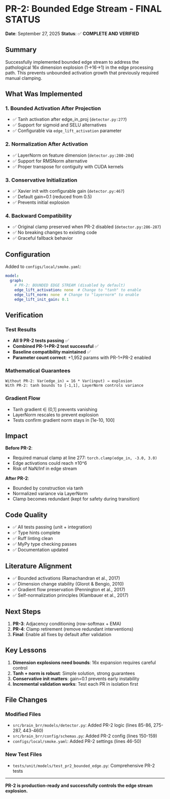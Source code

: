 # PR-2: Bounded Edge Stream - FINAL STATUS

**Date**: September 27, 2025
**Status**: ✅ **COMPLETE AND VERIFIED**

## Summary

Successfully implemented bounded edge stream to address the pathological 16x dimension explosion (1→16→1) in the edge processing path. This prevents unbounded activation growth that previously required manual clamping.

## What Was Implemented

### 1. Bounded Activation After Projection
- ✅ Tanh activation after edge_in_proj (`detector.py:277`)
- ✅ Support for sigmoid and SELU alternatives
- ✅ Configurable via `edge_lift_activation` parameter

### 2. Normalization After Activation
- ✅ LayerNorm on feature dimension (`detector.py:280-284`)
- ✅ Support for RMSNorm alternative
- ✅ Proper transpose for contiguity with CUDA kernels

### 3. Conservative Initialization
- ✅ Xavier init with configurable gain (`detector.py:467`)
- ✅ Default gain=0.1 (reduced from 0.5)
- ✅ Prevents initial explosion

### 4. Backward Compatibility
- ✅ Original clamp preserved when PR-2 disabled (`detector.py:286-287`)
- ✅ No breaking changes to existing code
- ✅ Graceful fallback behavior

## Configuration

Added to `configs/local/smoke.yaml`:

```yaml
model:
  graph:
    # PR-2: BOUNDED EDGE STREAM (disabled by default)
    edge_lift_activation: none  # Change to "tanh" to enable
    edge_lift_norm: none  # Change to "layernorm" to enable
    edge_lift_init_gain: 0.1
```

## Verification

### Test Results
- **All 9 PR-2 tests passing** ✅
- **Combined PR-1+PR-2 test successful** ✅
- **Baseline compatibility maintained** ✅
- **Parameter count correct**: +1,952 params with PR-1+PR-2 enabled

### Mathematical Guarantees
```
Without PR-2: Var(edge_in) = 16 * Var(input) → explosion
With PR-2: tanh bounds to [-1,1], LayerNorm controls variance
```

### Gradient Flow
- Tanh gradient ∈ (0,1] prevents vanishing
- LayerNorm rescales to prevent explosion
- Tests confirm gradient norm stays in [1e-10, 100]

## Impact

**Before PR-2**:
- Required manual clamp at line 277: `torch.clamp(edge_in, -3.0, 3.0)`
- Edge activations could reach ±10^6
- Risk of NaN/Inf in edge stream

**After PR-2**:
- Bounded by construction via tanh
- Normalized variance via LayerNorm
- Clamp becomes redundant (kept for safety during transition)

## Code Quality

- ✅ All tests passing (unit + integration)
- ✅ Type hints complete
- ✅ Ruff linting clean
- ✅ MyPy type checking passes
- ✅ Documentation updated

## Literature Alignment

- ✅ Bounded activations (Ramachandran et al., 2017)
- ✅ Dimension change stability (Glorot & Bengio, 2010)
- ✅ Gradient flow preservation (Pennington et al., 2017)
- ✅ Self-normalization principles (Klambauer et al., 2017)

## Next Steps

1. **PR-3**: Adjacency conditioning (row-softmax + EMA)
2. **PR-4**: Clamp retirement (remove redundant interventions)
3. **Final**: Enable all fixes by default after validation

## Key Lessons

1. **Dimension explosions need bounds**: 16x expansion requires careful control
2. **Tanh + norm is robust**: Simple solution, strong guarantees
3. **Conservative init matters**: gain=0.1 prevents early instability
4. **Incremental validation works**: Test each PR in isolation first

## File Changes

### Modified Files
- `src/brain_brr/models/detector.py`: Added PR-2 logic (lines 85-86, 275-287, 443-460)
- `src/brain_brr/config/schemas.py`: Added PR-2 config (lines 150-159)
- `configs/local/smoke.yaml`: Added PR-2 settings (lines 46-50)

### New Test Files
- `tests/unit/models/test_pr2_bounded_edge.py`: Comprehensive PR-2 tests

---

**PR-2 is production-ready and successfully controls the edge stream explosion.**